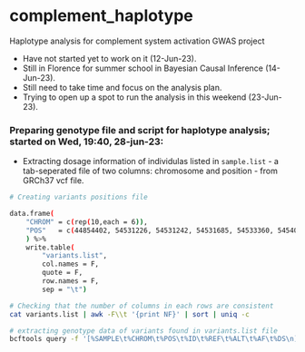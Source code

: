 # complement_haplotype
Haplotype analysis for complement system activation GWAS project

- Have not started yet to work on it (12-Jun-23).
- Still in Florence for summer school in Bayesian Causal Inference (14-Jun-23).
- Still need to take time and focus on the analysis plan.
- Trying to open up a spot to run the analysis in this weekend (23-Jun-23).

### Preparing genotype file and script for haplotype analysis; started on Wed, 19:40, 28-jun-23:

- Extracting dosage information of individulas listed in `sample.list` - a tab-seperated file of two columns: chromosome and position - from GRCh37 vcf file. 

```bash
# Creating variants positions file

data.frame(
    "CHROM" = c(rep(10,each = 6)),
    "POS"   = c(44854402, 54531226, 54531242, 54531685, 54533360, 54540783)
    ) %>%
    write.table(
        "variants.list", 
        col.names = F, 
        quote = F, 
        row.names = F, 
        sep = "\t")

# Checking that the number of columns in each rows are consistent
cat variants.list | awk -F\\t '{print NF}' | sort | uniq -c

# extracting genotype data of variants found in variants.list file
bcftools query -f '[%SAMPLE\t%CHROM\t%POS\t%ID\t%REF\t%ALT\t%AF\t%DS\n]' /shared/statgen/CHRIS5000/Imputation/HRCv1.1.new/chr10.rsq03.vcf.gz -R variants.list -o dosage_of_complement_variants.txt
```
